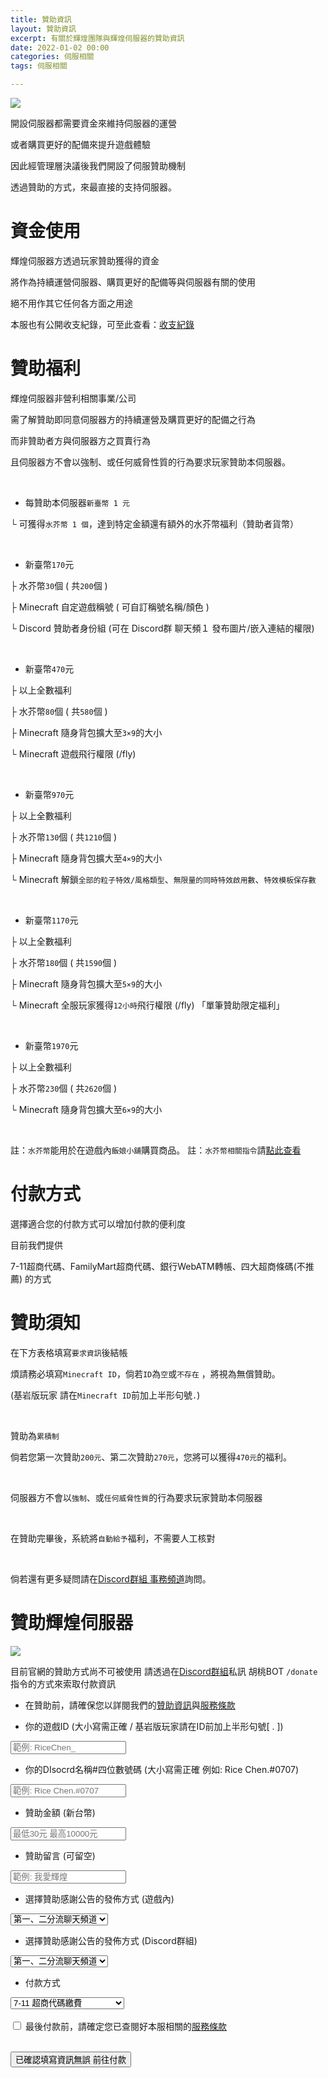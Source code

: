 ```yaml
---
title: 贊助資訊
layout: 贊助資訊
excerpt: 有關於輝煌團隊與輝煌伺服器的贊助資訊
date: 2022-01-02 00:00
categories: 伺服相關 
tags: 伺服相關

---
```


![](https://media.discordapp.net/attachments/596718421966716928/971190210928992267/AddText_05-04-06.36.35.png)


開設伺服器都需要資金來維持伺服器的運營

或者購買更好的配備來提升遊戲體驗

因此經管理層決議後我們開設了伺服贊助機制

透過贊助的方式，來最直接的支持伺服器。



# 資金使用

輝煌伺服器方透過玩家贊助獲得的資金

將作為持續運營伺服器、購買更好的配備等與伺服器有關的使用

絕不用作其它任何各方面之用途

本服也有公開收支紀錄，可至此查看：<a href="https://www.brilliantw.net/收支紀錄">收支紀錄</a>



# 贊助福利

輝煌伺服器非營利相關事業/公司

需了解贊助即同意伺服器方的持續運營及購買更好的配備之行為

而非贊助者方與伺服器方之買賣行為

且伺服器方不會以強制、或任何威脅性質的行為要求玩家贊助本伺服器。

<br />

- 每贊助本伺服器` 新臺幣 1 元 `

└ 可獲得` 水芥幣 1 個 `，達到特定金額還有額外的水芥幣福利（贊助者貨幣）

<br />

- 新臺幣` 170 `元

├ 水芥幣` 30 `個 ( 共` 200 `個 ) 

├ Minecraft 自定遊戲稱號 ( 可自訂稱號名稱/顏色 ) 

└ Discord 贊助者身份組 (可在 Discord群 聊天頻１ 發布圖片/嵌入連結的權限) 

<br />

- 新臺幣` 470 `元

├ 以上全數福利 

├ 水芥幣` 80 `個 ( 共` 580 `個 ) 

├ Minecraft 隨身背包擴大至` 3×9 `的大小 

└ Minecraft 遊戲飛行權限 (/fly) 

<br />

- 新臺幣` 970 `元

├ 以上全數福利

├ 水芥幣` 130 `個 ( 共` 1210 `個 ) 

├ Minecraft 隨身背包擴大至` 4×9 `的大小 

└ Minecraft 解鎖` 全部的粒子特效/風格類型 `、` 無限量的同時特效啟用數 `、` 特效模板保存數 `

<br />

- 新臺幣` 1170 `元

├ 以上全數福利 

├ 水芥幣` 180 `個 ( 共` 1590 `個 ) 

├ Minecraft 隨身背包擴大至` 5×9 `的大小 

└ Minecraft 全服玩家獲得` 12小時 `飛行權限 (/fly) 「單筆贊助限定福利」

<br />

- 新臺幣` 1970 `元

├ 以上全數福利 

├ 水芥幣` 230 `個 ( 共` 2620 `個 ) 

└ Minecraft 隨身背包擴大至` 6×9 `的大小 

<br />

註：` 水芥幣 `能用於在遊戲內` 飯娘小舖 `購買商品。
註：` 水芥幣相關指令 `請<a href="https://www.brilliantw.net/指令教學/#23-稀有貨幣">點此查看</a>


# 付款方式

選擇適合您的付款方式可以增加付款的便利度

目前我們提供

7-11超商代碼、FamilyMart超商代碼、銀行WebATM轉帳、四大超商條碼(不推薦) 的方式

# 贊助須知

在下方表格填寫` 要求資訊 `後結帳

煩請務必填寫` Minecraft ID `，倘若` ID `為` 空 `或` 不存在 ` ，將視為無償贊助。

(基岩版玩家 請在` Minecraft ID `前加上半形句號` . `)

<br />

贊助為` 累積制 `

倘若您第一次贊助` 200元 `、第二次贊助` 270元 `，您將可以獲得` 470元 `的福利。

<br />

伺服器方不會以` 強制 `、或` 任何威脅性質 `的行為要求玩家贊助本伺服器

<br />

在贊助完畢後，系統將` 自動給予 `福利，不需要人工核對

<br />

倘若還有更多疑問請在<a href="https://discord.com/invite/5MHGpAFGEN">Discord群組 事務頻道</a>詢問。

# 贊助輝煌伺服器

<form>

![](https://cdn.discordapp.com/attachments/596718421966716928/995552584297353306/AddText_07-10-12.50.04.jpg)

目前官網的贊助方式尚不可被使用
請透過在<a href="https://discord.com/invite/5MHGpAFGEN">Discord群組</a>私訊 胡桃BOT ` /donate `指令的方式來索取付款資訊

- 在贊助前，請確保您以詳閱我們的<a href="https://www.brilliantw.net/贊助資訊">贊助資訊</a>與<a href="https://www.brilliantw.net/服務條款">服務條款</a>

- 你的遊戲ID (大小寫需正確 / 基岩版玩家請在ID前加上半形句號[ . ])
<input id="name" type="text" placeholder="範例: RiceChen_" required>


- 你的DIsocrd名稱#四位數號碼 (大小寫需正確 例如: Rice Chen.#0707)
<input id="name" type="text" placeholder="範例: Rice Chen.#0707" required>


- 贊助金額 (新台幣)
<input id="donate-amount" type="text" placeholder="最低30元 最高10000元" min="30" max="10000" required>


- 贊助留言 (可留空)
<input id="comment" type="text" placeholder="範例: 我愛輝煌">


- 選擇贊助感謝公告的發佈方式 (遊戲內)
<div class="col">
<select class="form-control" aria-label="publish-way">
  <option value="0" selected>第一、二分流聊天頻道</option>
  <option value="1">第一分流聊天頻道</option>
  <option value="2">第二分流聊天頻道</option>
  <option value="3">不發佈</option>
</select>
  </div>

- 選擇贊助感謝公告的發佈方式 (Discord群組)
<div class="col">
<select class="form-control" aria-label="publish-way">
  <option value="0" selected>第一、二分流聊天頻道</option>
  <option value="1">不發佈</option>
</select>
  </div>


- 付款方式 
<div class="col">
<select class="form-control" aria-label="publish-way">
  <option value="0" selected>7-11 超商代碼繳費</option>
  <option value="1">全家 超商代碼繳費</option>
  <option value="2">銀行 WebATM 轉帳</option>
  <option value="3">四大超商條碼繳費 (不推薦)</option>
</select>
</div>
  
<br />

<div class="form-check">
    <input type="checkbox" id="check-tos">
    <label for="check-tos" class="form-check-label">最後付款前，請確定您已查閱好本服相關的<a href="https://www.brilliantw.net/服務條款">服務條款</a></label>
</div>
  
<br />

<button class="btn btn-primary" type="submit">已確認填寫資訊無誤 前往付款</button>
</form>
